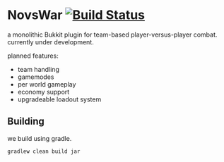 # NovsWar [![Build Status](https://travis-ci.com/k9rosie/novswar.svg?token=RYzfajesqLm2vQDyk98W&branch=master)](https://travis-ci.com/k9rosie/novswar)

a monolithic Bukkit plugin for team-based player-versus-player combat.
currently under development.

planned features:
* team handling
* gamemodes
* per world gameplay
* economy support
* upgradeable loadout system

## Building

we build using gradle.

    gradlew clean build jar
